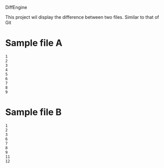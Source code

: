 DiffEngine

This project wil display the difference between two files. Similar to that of Git

# Sample file A

```
1
2
3
4
5
6
7
8
9
```

# Sample file B

```
1
2
3
6
7
8
9
11
12
```

